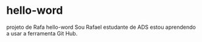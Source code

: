 # hello-word
projeto de Rafa hello-word
Sou Rafael estudante de ADS estou aprendendo a usar a ferramenta Git Hub.
